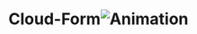 # Cloud-Form![Animation](https://user-images.githubusercontent.com/102432345/206107009-3be4484a-ccb8-4881-acb1-9dc293f0151e.gif)
